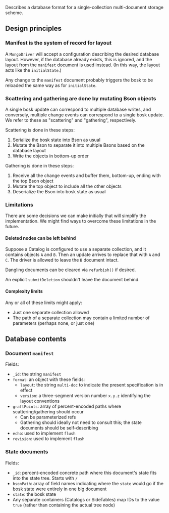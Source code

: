 Describes a database format for a single-collection multi-document storage scheme.

## Design principles

### Manifest is the system of record for layout

A `MongoDriver` will accept a configuration describing the desired database layout.
However, if the database already exists, this is ignored, and the layout from the `manifest` document is used instead.
(In this way, the layout acts like the `initialState`.)

Any change to the `manifest` document probably triggers the bosk to be reloaded
the same way as for `initialState`.

### Scattering and gathering are done by mutating Bson objects

A single bosk update can correspond to multiple database writes,
and conversely, multiple change events can correspond to a single bosk update.
We refer to these as "scattering" and "gathering", respectively.

Scattering is done in these steps:
1. Serialize the bosk state into Bson as usual
2. Mutate the Bson to separate it into multiple Bsons based on the database layout
3. Write the objects in bottom-up order

Gathering is done in these steps:
1. Receive all the change events and buffer them, bottom-up, ending with the top Bson object
2. Mutate the top object to include all the other objects
3. Deserialize the Bson into bosk state as usual

### Limitations

There are some decisions we can make initially that will simplify the implementation.
We might find ways to overcome these limitations in the future.

#### Deleted nodes can be left behind

Suppose a Catalog is configured to use a separate collection, and it contains objects `A` and `B`.
Then an update arrives to replace that with `A` and `C`.
The driver is allowed to leave the `B` document intact.

Dangling documents can be cleared via `refurbish()` if desired.

An explicit `submitDeletion` shouldn't leave the document behind.

#### Complexity limits

Any or all of these limits might apply:
- Just one separate collection allowed
- The path of a separate collection may contain a limited number of parameters (perhaps none, or just one)

## Database contents

### Document `manifest`

Fields:
- `_id`: the string `manifest`
- `format`: an object with these fields:
  - `layout`: the string `multi-doc` to indicate the present specification is in effect
  - `version`: a three-segment version number `x.y.z` identifying the layout conventions
- `graftPoints`: array of percent-encoded paths where scattering/gathering should occur
	- Can be parameterized refs
    - Gathering should ideally not need to consult this; the state documents should be self-describing
- `echo`: used to implement `flush`
- `revision`: used to implement `flush`

### State documents

Fields:
- `_id`: percent-encoded concrete path where this document's state fits into the state tree. Starts with `/`
- `bsonPath`: array of field names indicating where the `state` would go if the bosk state were entirely in one big document
- `state`: the bosk state
- Any separate containers (Catalogs or SideTables) map IDs to the value `true` (rather than containing the actual tree node)
